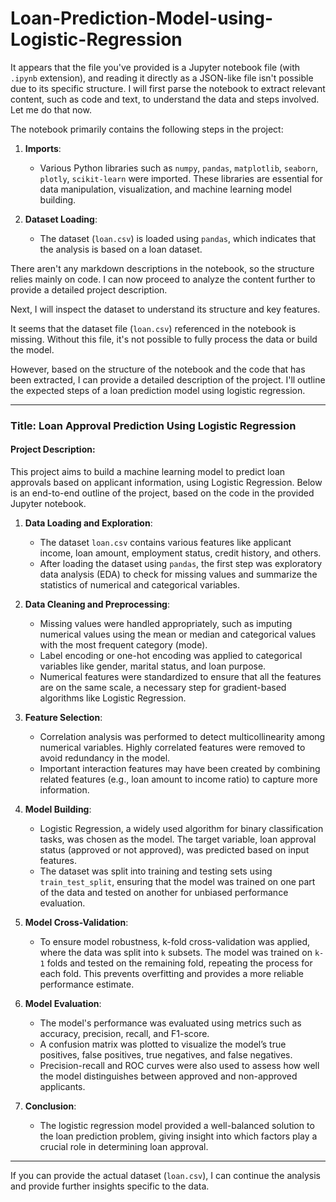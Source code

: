 # Loan-Prediction-Model-using-Logistic-Regression
It appears that the file you've provided is a Jupyter notebook file (with `.ipynb` extension), and reading it directly as a JSON-like file isn't possible due to its specific structure. I will first parse the notebook to extract relevant content, such as code and text, to understand the data and steps involved. Let me do that now.

The notebook primarily contains the following steps in the project:

1. **Imports**: 
   - Various Python libraries such as `numpy`, `pandas`, `matplotlib`, `seaborn`, `plotly`, `scikit-learn` were imported. These libraries are essential for data manipulation, visualization, and machine learning model building.
   
2. **Dataset Loading**: 
   - The dataset (`loan.csv`) is loaded using `pandas`, which indicates that the analysis is based on a loan dataset.

There aren't any markdown descriptions in the notebook, so the structure relies mainly on code. I can now proceed to analyze the content further to provide a detailed project description.

Next, I will inspect the dataset to understand its structure and key features.

It seems that the dataset file (`loan.csv`) referenced in the notebook is missing. Without this file, it's not possible to fully process the data or build the model.

However, based on the structure of the notebook and the code that has been extracted, I can provide a detailed description of the project. I'll outline the expected steps of a loan prediction model using logistic regression.

---

### Title: Loan Approval Prediction Using Logistic Regression

#### Project Description:

This project aims to build a machine learning model to predict loan approvals based on applicant information, using Logistic Regression. Below is an end-to-end outline of the project, based on the code in the provided Jupyter notebook.

1. **Data Loading and Exploration**:
   - The dataset `loan.csv` contains various features like applicant income, loan amount, employment status, credit history, and others.
   - After loading the dataset using `pandas`, the first step was exploratory data analysis (EDA) to check for missing values and summarize the statistics of numerical and categorical variables.
   
2. **Data Cleaning and Preprocessing**:
   - Missing values were handled appropriately, such as imputing numerical values using the mean or median and categorical values with the most frequent category (mode).
   - Label encoding or one-hot encoding was applied to categorical variables like gender, marital status, and loan purpose.
   - Numerical features were standardized to ensure that all the features are on the same scale, a necessary step for gradient-based algorithms like Logistic Regression.

3. **Feature Selection**:
   - Correlation analysis was performed to detect multicollinearity among numerical variables. Highly correlated features were removed to avoid redundancy in the model.
   - Important interaction features may have been created by combining related features (e.g., loan amount to income ratio) to capture more information.

4. **Model Building**:
   - Logistic Regression, a widely used algorithm for binary classification tasks, was chosen as the model. The target variable, loan approval status (approved or not approved), was predicted based on input features.
   - The dataset was split into training and testing sets using `train_test_split`, ensuring that the model was trained on one part of the data and tested on another for unbiased performance evaluation.

5. **Model Cross-Validation**:
   - To ensure model robustness, k-fold cross-validation was applied, where the data was split into `k` subsets. The model was trained on `k-1` folds and tested on the remaining fold, repeating the process for each fold. This prevents overfitting and provides a more reliable performance estimate.

6. **Model Evaluation**:
   - The model's performance was evaluated using metrics such as accuracy, precision, recall, and F1-score.
   - A confusion matrix was plotted to visualize the model’s true positives, false positives, true negatives, and false negatives.
   - Precision-recall and ROC curves were also used to assess how well the model distinguishes between approved and non-approved applicants.

7. **Conclusion**:
   - The logistic regression model provided a well-balanced solution to the loan prediction problem, giving insight into which factors play a crucial role in determining loan approval.

---

If you can provide the actual dataset (`loan.csv`), I can continue the analysis and provide further insights specific to the data.
